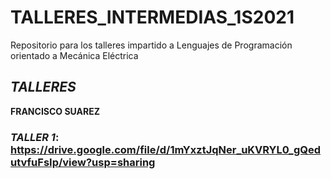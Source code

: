 # TALLERES_INTERMEDIAS_1S2021

Repositorio para los talleres impartido a Lenguajes de Programación orientado a Mecánica Eléctrica

## **_TALLERES_**

**FRANCISCO SUAREZ**

### _TALLER 1_: https://drive.google.com/file/d/1mYxztJqNer_uKVRYL0_gQedutvfuFsIp/view?usp=sharing
